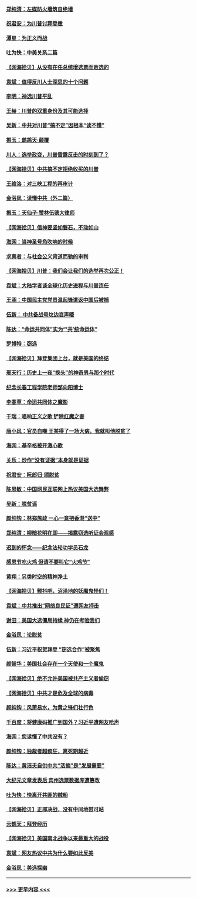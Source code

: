 #### [郑纯清：左媒防火墙筑自绝墙](../pages/nsc993/n12602226.md?t=12080751) 
#### [祝君安：为川普讨拜登檄](../pages/nsc993/n12602199.md?t=12080751) 
#### [潭星：为正义而战](../pages/nsc993/n12600926.md?t=12080751) 
#### [吐为快：中美关系二篇](../pages/nsc993/n12600908.md?t=12080751) 
#### [【网海拾贝】从没有在任总统增选票而败选的](../pages/nsc993/n12600435.md?t=12080751) 
#### [袁斌：值得反川人士深思的十个问题](../pages/nsc993/n12600332.md?t=12080751) 
#### [李明：神选川普平乱](../pages/nsc993/n12599751.md?t=12080751) 
#### [王赫：川普的双重身份及其可能选择](../pages/nsc993/n12599723.md?t=12080751) 
#### [吴新：中共对川普“搞不定”因根本“读不懂”](../pages/nsc993/n12599502.md?t=12080751) 
#### [振玉：鹧鸪天‧颠覆](../pages/nsc993/n12599494.md?t=12080751) 
#### [川人：选举政变，川普雷霆反击的时刻到了？](../pages/nsc993/n12599291.md?t=12080751) 
#### [【网海拾贝】中共搞不定拒绝收买的川普](../pages/nsc993/n12598955.md?t=12080751) 
#### [王维洛：对三峡工程的再审计](../pages/nsc993/n12598436.md?t=12080751) 
#### [金浴凤：读懂中共（外二篇）](../pages/nsc993/n12597943.md?t=12080751) 
#### [振玉：天仙子‧赞林伍德大律师](../pages/nsc993/n12597929.md?t=12080751) 
#### [【网海拾贝】信神要坚如磐石，不动如山](../pages/nsc993/n12597901.md?t=12080751) 
#### [海网：当神圣号角吹响的时候](../pages/nsc993/n12595891.md?t=12080751) 
#### [求真者：与社会公义背道而驰的审判](../pages/nsc993/n12595868.md?t=12080751) 
#### [【网海拾贝】川普：我们会让我们的选举再次公正！](../pages/nsc993/n12594930.md?t=12080751) 
#### [袁斌：大陆学者谈全球化历史进程与川普连任](../pages/nsc993/n12594690.md?t=12080751) 
#### [王涵：中国民主党党员温起锋遣返中国后被捕](../pages/nsc993/n12594540.md?t=12080751) 
#### [伍新： 中共备战号坟边哀声嚎](../pages/nsc993/n12593086.md?t=12080751) 
#### [陈达：“命运共同体”实为“‘共’统命运体”](../pages/nsc993/n12590865.md?t=12080751) 
#### [罗博特：窃选](../pages/nsc993/n12590619.md?t=12080751) 
#### [【网海拾贝】拜登集团上台，就是美国的终结](../pages/nsc993/n12589725.md?t=12080751) 
#### [邢天行：历史上一夜“换头”的神奇男与那个时代](../pages/nsc993/n12589424.md?t=12080751) 
#### [纪念长春工程学院老师邹向阳博士](../pages/nsc993/n12585390.md?t=12080751) 
#### [李春草：命运共同体之魔影](../pages/nsc993/n12585026.md?t=12080751) 
#### [千瑞：唱响正义之歌 铲除红魔之害](../pages/nsc993/n12585002.md?t=12080751) 
#### [唐小风：官员自嘲 王某得了一场大病，我就叫他脱贫了](../pages/nsc993/n12584981.md?t=12080751) 
#### [海网：基辛格被开激心歌](../pages/nsc993/n12584946.md?t=12080751) 
#### [关乐：炒作“没有证据”本身就是证据](../pages/nsc993/n12583146.md?t=12080751) 
#### [祝君安：阮郎归‧颂脱贫](../pages/nsc993/n12583119.md?t=12080751) 
#### [陈思敏：中国网民互联网上热议美国大选舞弊](../pages/nsc993/n12582845.md?t=12080751) 
#### [吴新：脱贫谣](../pages/nsc993/n12580839.md?t=12080751) 
#### [颜纯钩：林郑施政 一心一意把香港“送中”](../pages/nsc993/n12580805.md?t=12080751) 
#### [郑纯清：柳暗花明在即——揭露窃选听证会观感](../pages/nsc993/n12580795.md?t=12080751) 
#### [迟到的怀念——纪念法轮功学员石龙](../pages/nsc993/n12580245.md?t=12080751) 
#### [感恩节吃火鸡  但请不要叫它“火鸡节”](../pages/nsc993/n12580252.md?t=12080751) 
#### [黄翔：另类时空的精神净土](../pages/nsc993/n12578638.md?t=12080751) 
#### [【网海拾贝】颤抖吧，沼泽地的妖魔鬼怪们！](../pages/nsc993/n12578552.md?t=12080751) 
#### [袁斌：中共推出“网络良民证”遭网友抨击](../pages/nsc993/n12578511.md?t=12080751) 
#### [谢田：美国大选僵局持续 神仍在考验我们](../pages/nsc993/n12577432.md?t=12080751) 
#### [金浴凤：论脱贫](../pages/nsc993/n12576386.md?t=12080751) 
#### [伍新：习近平祝贺拜登 “窃选合作”被聚焦](../pages/nsc993/n12576358.md?t=12080751) 
#### [颜智华：美国社会存在一个天使和一个魔鬼](../pages/nsc993/n12574299.md?t=12080751) 
#### [【网海拾贝】绝不允许美国被共产主义者偷窃](../pages/nsc993/n12573396.md?t=12080751) 
#### [【网海拾贝】中共才是危及全球的病毒](../pages/nsc993/n12571204.md?t=12080751) 
#### [颜纯钩：风萧易水，为黄之锋们壮行色](../pages/nsc993/n12571487.md?t=12080751) 
#### [千百度：将健康码推广到国外？习近平遭网友呛声](../pages/nsc993/n12570808.md?t=12080751) 
#### [海网：您读懂了中共没有？](../pages/nsc993/n12570487.md?t=12080751) 
#### [颜纯钩：独裁者越疯狂，离死期越近](../pages/nsc993/n12569055.md?t=12080751) 
#### [陈达：黄洁夫自供中共“活摘”是“发展需要”](../pages/nsc993/n12568541.md?t=12080751) 
#### [大纪元文章发表后 宾州选票数据库遭篡改](../pages/nsc993/n12568105.md?t=12080751) 
#### [吐为快：快离开共匪的贼船](../pages/nsc993/n12568462.md?t=12080751) 
#### [【网海拾贝】正邪决战，没有中间地带可站](../pages/nsc993/n12568439.md?t=12080751) 
#### [云鹤天：拜登经历](../pages/nsc993/n12567294.md?t=12080751) 
#### [【网海拾贝】美国南北战争以来最重大的战役](../pages/nsc993/n12567247.md?t=12080751) 
#### [袁斌：网友热议中共为什么要如此反美](../pages/nsc993/n12567162.md?t=12080751) 
#### [金浴凤：美选探幽](../pages/nsc993/n12567147.md?t=12080751) 

----
#### [ >>> 更早内容 <<< ](../indexes/nsc993-earlier.md)
